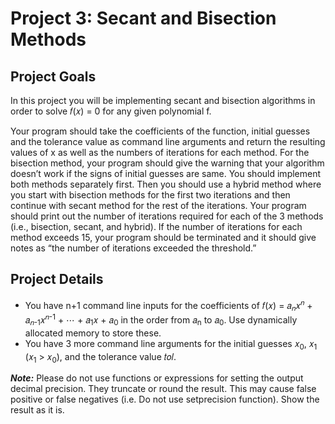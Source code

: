 # Project 3: Secant and Bisection Methods



## Project Goals

In this project you will be implementing secant and bisection algorithms in order to solve 𝑓(𝑥) = 0 for
any given polynomial f.

Your program should take the coefficients of the function, initial guesses and the tolerance value as
command line arguments and return the resulting values of x as well as the numbers of iterations for
each method. For the bisection method, your program should give the warning that your algorithm
doesn’t work if the signs of initial guesses are same. You should implement both methods separately
first. Then you should use a hybrid method where you start with bisection methods for the first two
iterations and then continue with secant method for the rest of the iterations. Your program should print
out the number of iterations required for each of the 3 methods (i.e., bisection, secant, and hybrid). If
the number of iterations for each method exceeds 15, your program should be terminated and it should
give notes as “the number of iterations exceeded the threshold.”



## Project Details

- You have n+1 command line inputs for the coefficients of 𝑓(𝑥) = 𝑎<sub>𝑛</sub>𝑥<sup>𝑛</sup> + 𝑎<sub>𝑛-1</sub>𝑥<sup>𝑛-1</sup> + ⋯ + 𝑎<sub>1</sub>𝑥 + 𝑎<sub>0</sub>
in the order from 𝑎<sub>n</sub> to 𝑎<sub>0</sub>. Use dynamically allocated memory to store these.
- You have 3 more command line arguments for the initial guesses 𝑥<sub>0</sub>, 𝑥<sub>1</sub> (𝑥<sub>1</sub> > 𝑥<sub>0</sub>),
  and the tolerance value 𝑡𝑜𝑙.

**_Note:_** Please do not use functions or expressions for setting the output decimal precision. They truncate
or round the result. This may cause false positive or false negatives (i.e. Do not use setprecision
function). Show the result as it is.
